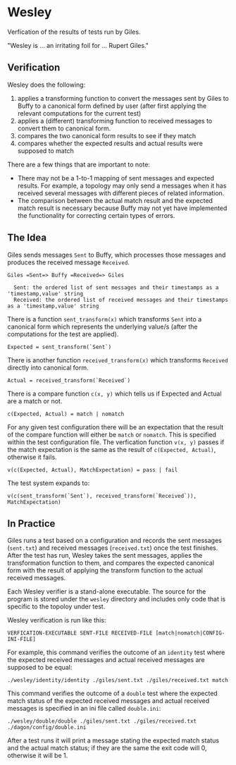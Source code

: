 # Wesley

Verfication of the results of tests run by Giles.

"Wesley is ... an irritating foil for ... Rupert Giles."

## Verification

Wesley does the following:

1. applies a transforming function to convert the messages sent by Giles to
   Buffy to a canonical form defined by user (after first applying the relevant
   computations for the current test)
2. applies a (different) transforming function to received messages to convert
   them to canonical form.
3. compares the two canonical form results to see if they match
4. compares whether the expected results and actual results were
   supposed to match

There are a few things that are important to note:
* There may not be a 1-to-1 mapping of sent messages and expected
  results. For example, a topology may only send a messages when it
  has received several messages with different pieces of related
  information.
* The comparison between the actual match result and the expected
  match result is necessary because Buffy may not yet have implemented
  the functionality for correcting certain types of errors.

## The Idea

Giles sends messages `Sent` to Buffy, which processes those messages and
produces the received message `Received`.

```
Giles =Sent=> Buffy =Received=> Giles

  Sent: the ordered list of sent messages and their timestamps as a 'timestamp,value' string
  Received: the ordered list of received messages and their timestamps as a 'timestamp,value' string
```

There is a function `sent_transform(x)` which transforms `Sent` into a canonical form which
represents the underlying value/s (after the computations for the test are applied).

```
Expected = sent_transform(`Sent`)
```

There is another function `received_transform(x)` which transforms `Received` directly into canonical form.

```
Actual = received_transform(`Received`)
```

There is a compare function `c(x, y)` which tells us if Expected and Actual are a match or not.

```
c(Expected, Actual) = match | nomatch
```

For any given test configuration there will be an expectation that the
result of the compare function will either be `match` or
`nomatch`. This is specified within the test configuration file. The
verfication function `v(x, y)` passes if the match expectation is the
same as the result of `c(Expected, Actual)`, otherwise it fails.

```
v(c(Expected, Actual), MatchExpectation) = pass | fail
```

The test system expands to:

```
v(c(sent_transform(`Sent`), received_transform(`Received`)), MatchExpectation)
```

## In Practice

Giles runs a test based on a configuration and records the sent messages 
(`sent.txt`) and received messages (`received.txt`) once the test finishes.
After the test has run, Wesley takes the sent messages, applies the
transformation function to them, and compares the expected canonical form 
with the result of applying the transform function to the actual received 
messages.

Each Wesley verifier is a stand-alone executable. The source for the
program is stored under the `wesley` directory and includes only code
that is specific to the topoloy under test.

Wesley verification is run like this:

```VERFICATION-EXECUTABLE SENT-FILE RECEIVED-FILE [match|nomatch|CONFIG-INI-FILE]```

For example, this command verifies the outcome of an `identity` test
where the expected received messages and actual received messages are
supposed to be equal:

```./wesley/identity/identity ./giles/sent.txt ./giles/received.txt match```

This command verifies the outcome of a `double` test where the
expected match status of the expected received messages and actual
received messages is specified in an ini file called `double.ini`:

```./wesley/double/double ./giles/sent.txt ./giles/received.txt ./dagon/config/double.ini```

After a test runs it will print a message stating the expected match
status and the actual match status; if they are the same the exit code
will 0, otherwise it will be 1.

